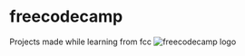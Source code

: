 # freecodecamp
Projects made while learning from fcc
![freecodecamp logo]("./../assets/fcc_logo.png")